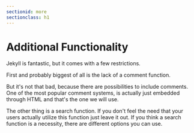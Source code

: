 ```yaml
---
sectionid: more
sectionclass: h1
---
```

# Additional Functionality

Jekyll is fantastic, but it comes with a few restrictions.

First and probably biggest of all is the lack of a comment function.

But it's not that bad, because there are possibilities to include comments. One of the most popular comment systems, is actually just embedded through HTML and that's the one we will use.

The other thing is a search function. If you don't feel the need that your users actually utilize this function just leave it out. If you think a search function is a necessity, there are different options you can use.